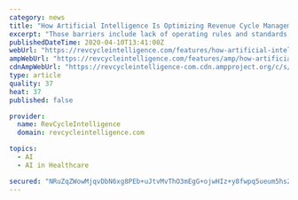 ```yaml
---
category: news
title: "How Artificial Intelligence Is Optimizing Revenue Cycle Management"
excerpt: "Those barriers include lack of operating rules and standards, infrastructure, and vendor readiness. Yale New Haven Health is overcoming some of those challenges using emerging technology in healthcare: artificial intelligence. “There is a series of repetitive tasks that our staff has to follow and the automation solution that we're seeking ..."
publishedDateTime: 2020-04-10T13:41:00Z
webUrl: "https://revcycleintelligence.com/features/how-artificial-intelligence-is-optimizing-revenue-cycle-management"
ampWebUrl: "https://revcycleintelligence.com/features/amp/how-artificial-intelligence-is-optimizing-revenue-cycle-management"
cdnAmpWebUrl: "https://revcycleintelligence-com.cdn.ampproject.org/c/s/revcycleintelligence.com/features/amp/how-artificial-intelligence-is-optimizing-revenue-cycle-management"
type: article
quality: 37
heat: 37
published: false

provider:
  name: RevCycleIntelligence
  domain: revcycleintelligence.com

topics:
  - AI
  - AI in Healthcare

secured: "NRuZqZWowMjqvDbN6xg8PEb+uJtvMvThO3mEgG+ojwHIz+y8fwpq5ueum5hsZRVMQ0o+Kswu6pZmUdRvCWa3anyqwiO6nGHV9T7M6lYWWF8ztVb/DLdIgCsHjx5dEeksBFWzYHT9Mjcq/6bHUGpUcp5V/PnyhVQjcPU2gEk77qCd8LeJ1QFwSePps0yWDUCRptLmQzksOFLkq+/pKCwK1aaQqy/0PYtsq4ha9uOE2FHtkPWzsjnhXG/nneexQRvzOnc2wQ7bqQlio7j5UjeR8ikaA+a0f2T8Vrnc/Erq3h+Yo8hmlWTmImozFWQKjxsDcSeTmySUXOTMgHkCTq6fScqo+wkI8NQnvvlixSNjoy2nT5TZsHk9SdHl0j9+JcpNnju3tfAFsGenMTaNfgG6XhXYeSE6z+HwhNwe4+hD343I6erDnhR0padmxq6G0QPVMmaS6pla6GWq6YYZpovRIBBLRmIkyZM/IfmGjjZd+v4=;dSfCPVy11xEbFHh3FC5fWw=="
---
```


